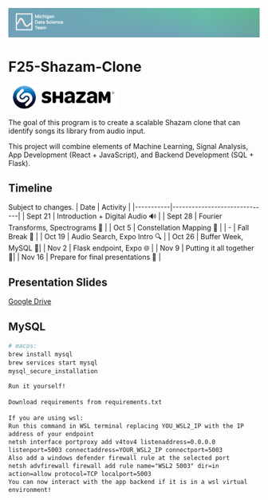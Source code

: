 ![header](asset/header.png)

# F25-Shazam-Clone

<img src="asset/shazam.png" height=50/>

The goal of this program is to create a scalable Shazam clone that can identify songs its library from audio input.

This project will combine elements of Machine Learning, Signal Analysis, App Development (React + JavaScript), and Backend Development (SQL + Flask).


## Timeline

Subject to changes.
| Date | Activity |
|-----------|------------------------------|
| Sept 21 | Introduction + Digital Audio 🔊 |
| Sept 28 | Fourier Transforms, Spectrograms 🧮 |
| Oct 5 | ️Constellation Mapping 🔭 |
| - | Fall Break ️🍂 |
| Oct 19 | Audio Search, Expo Intro 🔍 |
| Oct 26 | Buffer Week, MySQL 💽️|
| Nov 2 | Flask endpoint, Expo 🌐 |
| Nov 9 | Putting it all together 🔧|
| Nov 16 | Prepare for final presentations 🎉 |

## Presentation Slides

[Google Drive](https://docs.google.com/presentation/d/1zfACjefKNI2SxUwyjICdXe_Cc1dKNuPlsfJnkOWKs7I/edit?usp=sharing)


## MySQL

```bash
# macos:
brew install mysql
brew services start mysql
mysql_secure_installation
```





```
Run it yourself!

Download requirements from requirements.txt

If you are using wsl:
Run this command in WSL terminal replacing YOU_WSL2_IP with the IP address of your endpoint
netsh interface portproxy add v4tov4 listenaddress=0.0.0.0 listenport=5003 connectaddress=YOUR_WSL2_IP connectport=5003
Also add a windows defender firewall rule at the selected port
netsh advfirewall firewall add rule name="WSL2 5003" dir=in action=allow protocol=TCP localport=5003
You can now interact with the app backend if it is in a wsl virtual environment!
```

